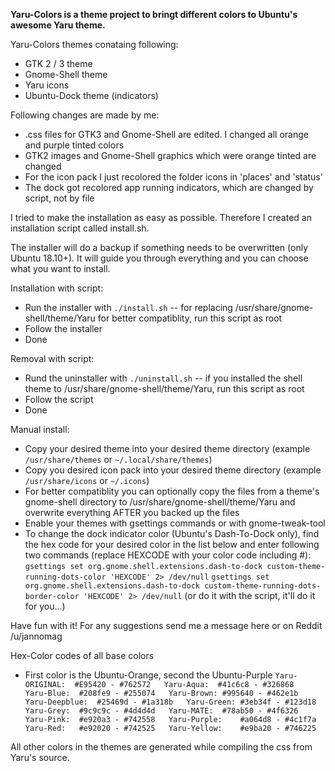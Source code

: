 **Yaru-Colors is a theme project to bringt different colors to Ubuntu's awesome Yaru theme.**

Yaru-Colors themes conataing following:
- GTK 2 / 3 theme
- Gnome-Shell theme
- Yaru icons
- Ubuntu-Dock theme (indicators)

Following changes are made by me:
- .css files for GTK3 and Gnome-Shell are edited. I changed all orange and purple tinted colors
- GTK2 images and Gnome-Shell graphics which were orange tinted are changed
- For the icon pack I just recolored the folder icons in 'places' and 'status'
- The dock got recolored app running indicators, which are changed by script, not by file

I tried to make the installation as easy as possible.
Therefore I created an installation script called install.sh. 

The installer will do a backup if something needs to be overwritten (only Ubuntu 18.10+).
It will guide you through everything and you can choose what you want to install.

Installation with script:
- Run the installer with `./install.sh`
  -- for replacing /usr/share/gnome-shell/theme/Yaru for better compatiblity, run this script as root
- Follow the installer
- Done

Removal with script:
- Rund the uninstaller with `./uninstall.sh`
  -- if you installed the shell theme to /usr/share/gnome-shell/theme/Yaru, run this script as root
- Follow the script
- Done

Manual install:
- Copy your desired theme into your desired theme directory (example `/usr/share/themes` or `~/.local/share/themes`)
- Copy you desired icon pack into your desired theme directory (example `/usr/share/icons` or `~/.icons`)
- For better compatiblity you can optionally copy the files from a theme's gnome-shell directory to /usr/share/gnome-shell/theme/Yaru and overwrite everything AFTER you backed up the files
- Enable your themes with gsettings commands or with gnome-tweak-tool
- To change the dock indicator color (Ubuntu's Dash-To-Dock only), find the hex code for your desired color in the list below and enter following two commands (replace HEXCODE with your color code including #):
`gsettings set org.gnome.shell.extensions.dash-to-dock custom-theme-running-dots-color 'HEXCODE' 2> /dev/null`
`gsettings set org.gnome.shell.extensions.dash-to-dock custom-theme-running-dots-border-color 'HEXCODE' 2> /dev/null`
(or do it with the script, it'll do it for you...)


Have fun with it!
For any suggestions send me a message here or on Reddit /u/jannomag




Hex-Color codes of all base colors
- First color is the Ubuntu-Orange, second the Ubuntu-Purple
`
Yaru-ORIGINAL:	#E95420 - #762572  
Yaru-Aqua:	#41c6c8 - #326868  
Yaru-Blue:	#208fe9 - #255074  
Yaru-Brown:	#995640 - #462e1b  
Yaru-Deepblue:  #25469d - #1a318b  
Yaru-Green:	#3eb34f - #123d18  
Yaru-Grey:	#9c9c9c - #4d4d4d  
Yaru-MATE:	#78ab50 - #4f6326  
Yaru-Pink:	#e920a3 - #742558  
Yaru-Purple:	#a064d8 - #4c1f7a  
Yaru-Red:	#e92020 - #742525  
Yaru-Yellow:	#e9ba20 - #746225  
`

All other colors in the themes are generated while compiling the css from Yaru's source.

